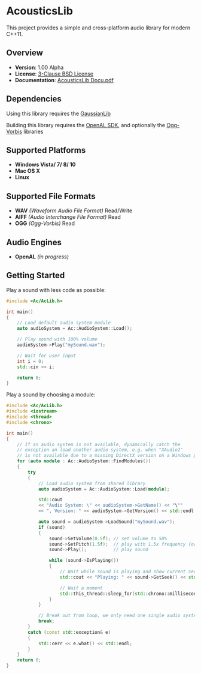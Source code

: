 AcousticsLib
============

This project provides a simple and cross-platform audio library for modern C++11.


Overview
--------

- **Version**: 1.00 Alpha
- **License**: [3-Clause BSD License](https://github.com/LukasBanana/AcousticsLib/blob/master/LICENSE.txt)
- **Documentation**: [AcousticsLib Docu.pdf](https://github.com/LukasBanana/AcousticsLib/blob/master/docu/AcousticsLib%20Docu.pdf)


Dependencies
------------

Using this library requires the [GaussianLib](https://github.com/LukasBanana/GaussianLib)

Building this library requires the [OpenAL SDK](http://openal.org/), and optionally the [Ogg-Vorbis](http://www.vorbis.com/) libraries


Supported Platforms
-------------------

- **Windows Vista/ 7/ 8/ 10**
- **Mac OS X**
- **Linux**


Supported File Formats
----------------------

- **WAV** *(Waveform Audio File Format)* Read/Write
- **AIFF** *(Audio Interchange File Format)* Read
- **OGG** *(Ogg-Vorbis)* Read


Audio Engines
-------------

- **OpenAL** *(in progress)*


Getting Started
---------------

Play a sound with less code as possible:

```cpp
#include <Ac/AcLib.h>

int main()
{
    // Load default audio system module
    auto audioSystem = Ac::AudioSystem::Load();

    // Play sound with 100% volume
    audioSystem->Play("mySound.wav");

    // Wait for user input
    int i = 0;
    std::cin >> i;

    return 0;
}
```

Play a sound by choosing a module:

```cpp
#include <Ac/AcLib.h>
#include <iostream>
#include <thread>
#include <chrono>

int main()
{
    // If an audio system is not available, dynamically catch the
    // exception an load another audio system, e.g. when "XAudio2"
    // is not available due to a missing DirectX version on a Windows platform.
    for (auto module : Ac::AudioSystem::FindModules())
    {
        try
        {
            // Load audio system from shared library
            auto audioSystem = Ac::AudioSystem::Load(module);

            std::cout
            << "Audio System: \" << audioSystem->GetName() << "\""
            << ", Version: " << audioSystem->GetVersion() << std::endl;

            auto sound = audioSystem->LoadSound("mySound.wav");
            if (sound)
            {
                sound->SetVolume(0.5f); // set volume to 50%
                sound->SetPitch(1.5f);  // play with 1.5x frequency (or speed)
                sound->Play();          // play sound

                while (sound->IsPlaying())
                {
                    // Wait while sound is playing and show current seek position
                    std::cout << "Playing: " << sound->GetSeek() << std::end;

                    // Wait a moment
                    std::this_thread::sleep_for(std::chrono::milliseconds(100));
                }
            }

            // Break out from loop, we only need one single audio system
            break;
        }
        catch (const std::exception& e)
        {
            std::cerr << e.what() << std::endl;
        }
    }
    return 0;
}
```


